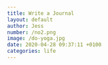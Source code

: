 ```yaml
---
title: Write a Journal
layout: default
author: Jess
number: /no2.png
image: /do-yoga.jpg
date: 2020-04-28 09:37:11 +0100
categories: life
---
```

